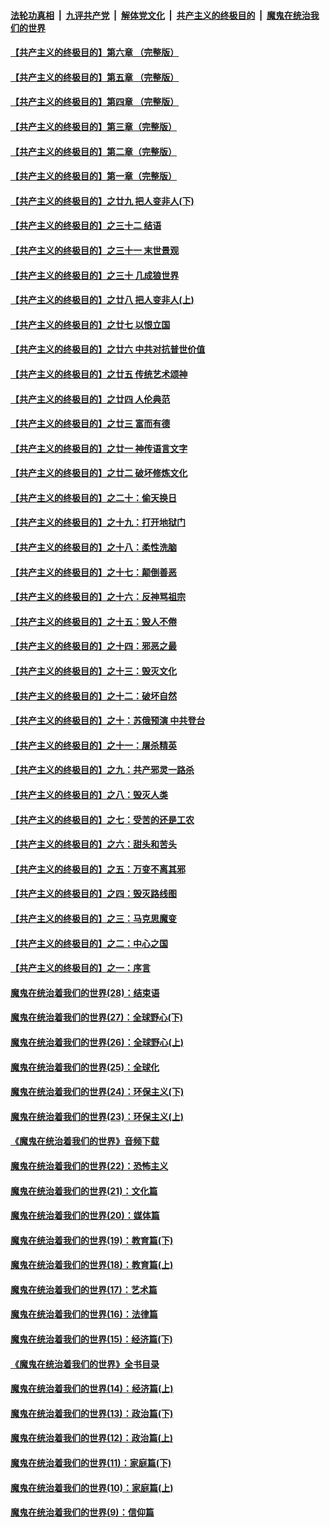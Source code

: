 ####  [法轮功真相](../../../../basic/blob/master/README.md?t=08250326) &nbsp;|&nbsp; [九评共产党](../../../../9ping.md/blob/master/README.md?t=08250326) &nbsp;|&nbsp; [解体党文化](../../../../jtdwh.md/blob/master/README.md?t=08250326)  &nbsp;|&nbsp; [共产主义的终极目的](../../../../gczydzjmd.md/blob/master/README.md?t=08250326) &nbsp;|&nbsp; [魔鬼在统治我们的世界](../../../../mgztzwmdsj.md/blob/master/README.md?t=08250326) 

#### [【共产主义的终极目的】第六章 （完整版）](../pages/nsc422/n11428913.md?t=08250326) 

#### [【共产主义的终极目的】第五章 （完整版）](../pages/nsc422/n11428912.md?t=08250326) 

#### [【共产主义的终极目的】第四章 （完整版）](../pages/nsc422/n11428907.md?t=08250326) 

#### [【共产主义的终极目的】第三章（完整版）](../pages/nsc422/n11428848.md?t=08250326) 

#### [【共产主义的终极目的】第二章（完整版）](../pages/nsc422/n11428831.md?t=08250326) 

#### [【共产主义的终极目的】第一章（完整版）](../pages/nsc422/n11417651.md?t=08250326) 

#### [【共产主义的终极目的】之廿九 把人变非人(下)](../pages/nsc422/n11344140.md?t=08250326) 

#### [【共产主义的终极目的】之三十二 结语](../pages/nsc422/n11360535.md?t=08250326) 

#### [【共产主义的终极目的】之三十一 末世景观](../pages/nsc422/n11351129.md?t=08250326) 

#### [【共产主义的终极目的】之三十 几成狼世界](../pages/nsc422/n11348280.md?t=08250326) 

#### [【共产主义的终极目的】之廿八 把人变非人(上)](../pages/nsc422/n11340492.md?t=08250326) 

#### [【共产主义的终极目的】之廿七 以恨立国](../pages/nsc422/n11336944.md?t=08250326) 

#### [【共产主义的终极目的】之廿六 中共对抗普世价值](../pages/nsc422/n11324785.md?t=08250326) 

#### [【共产主义的终极目的】之廿五 传统艺术颂神](../pages/nsc422/n11296396.md?t=08250326) 

#### [【共产主义的终极目的】之廿四 人伦典范](../pages/nsc422/n11296397.md?t=08250326) 

#### [【共产主义的终极目的】之廿三 富而有德](../pages/nsc422/n11283598.md?t=08250326) 

#### [【共产主义的终极目的】之廿一 神传语言文字](../pages/nsc422/n11263265.md?t=08250326) 

#### [【共产主义的终极目的】之廿二 破坏修炼文化](../pages/nsc422/n11245728.md?t=08250326) 

#### [【共产主义的终极目的】之二十：偷天换日](../pages/nsc422/n11238846.md?t=08250326) 

#### [【共产主义的终极目的】之十九：打开地狱门](../pages/nsc422/n11206376.md?t=08250326) 

#### [【共产主义的终极目的】之十八：柔性洗脑](../pages/nsc422/n11199994.md?t=08250326) 

#### [【共产主义的终极目的】之十七：颠倒善恶](../pages/nsc422/n11179782.md?t=08250326) 

#### [【共产主义的终极目的】之十六：反神骂祖宗](../pages/nsc422/n11166798.md?t=08250326) 

#### [【共产主义的终极目的】之十五：毁人不倦](../pages/nsc422/n11166792.md?t=08250326) 

#### [【共产主义的终极目的】之十四：邪恶之最](../pages/nsc422/n11150249.md?t=08250326) 

#### [【共产主义的终极目的】之十三：毁灭文化](../pages/nsc422/n11135227.md?t=08250326) 

#### [【共产主义的终极目的】之十二：破坏自然](../pages/nsc422/n11135214.md?t=08250326) 

#### [【共产主义的终极目的】之十：苏俄预演 中共登台](../pages/nsc422/n11118424.md?t=08250326) 

#### [【共产主义的终极目的】之十一：屠杀精英](../pages/nsc422/n11118442.md?t=08250326) 

#### [【共产主义的终极目的】之九：共产邪灵一路杀](../pages/nsc422/n11114139.md?t=08250326) 

#### [【共产主义的终极目的】之八：毁灭人类](../pages/nsc422/n11108503.md?t=08250326) 

#### [【共产主义的终极目的】之七：受苦的还是工农](../pages/nsc422/n11101809.md?t=08250326) 

#### [【共产主义的终极目的】之六：甜头和苦头](../pages/nsc422/n11096971.md?t=08250326) 

#### [【共产主义的终极目的】之五：万变不离其邪](../pages/nsc422/n11091285.md?t=08250326) 

#### [【共产主义的终极目的】之四：毁灭路线图](../pages/nsc422/n11086284.md?t=08250326) 

#### [【共产主义的终极目的】之三：马克思魔变](../pages/nsc422/n11061941.md?t=08250326) 

#### [【共产主义的终极目的】之二：中心之国](../pages/nsc422/n11047728.md?t=08250326) 

#### [【共产主义的终极目的】之一：序言](../pages/nsc422/n11086077.md?t=08250326) 

#### [魔鬼在统治着我们的世界(28)：结束语](../pages/nsc422/n10936246.md?t=08250326) 

#### [魔鬼在统治着我们的世界(27)：全球野心(下)](../pages/nsc422/n10928319.md?t=08250326) 

#### [魔鬼在统治着我们的世界(26)：全球野心(上)](../pages/nsc422/n10900318.md?t=08250326) 

#### [魔鬼在统治着我们的世界(25)：全球化](../pages/nsc422/n10788205.md?t=08250326) 

#### [魔鬼在统治着我们的世界(24)：环保主义(下)](../pages/nsc422/n10695307.md?t=08250326) 

#### [魔鬼在统治着我们的世界(23)：环保主义(上)](../pages/nsc422/n10688613.md?t=08250326) 

#### [《魔鬼在统治着我们的世界》音频下载](../pages/nsc422/n10635553.md?t=08250326) 

#### [魔鬼在统治着我们的世界(22)：恐怖主义](../pages/nsc422/n10614727.md?t=08250326) 

#### [魔鬼在统治着我们的世界(21)：文化篇](../pages/nsc422/n10597706.md?t=08250326) 

#### [魔鬼在统治着我们的世界(20)：媒体篇](../pages/nsc422/n10586579.md?t=08250326) 

#### [魔鬼在统治着我们的世界(19)：教育篇(下)](../pages/nsc422/n10564808.md?t=08250326) 

#### [魔鬼在统治着我们的世界(18)：教育篇(上)](../pages/nsc422/n10526970.md?t=08250326) 

#### [魔鬼在统治着我们的世界(17)：艺术篇](../pages/nsc422/n10499093.md?t=08250326) 

#### [魔鬼在统治着我们的世界(16)：法律篇](../pages/nsc422/n10485969.md?t=08250326) 

#### [魔鬼在统治着我们的世界(15)：经济篇(下)](../pages/nsc422/n10469975.md?t=08250326) 

#### [《魔鬼在统治着我们的世界》全书目录](../pages/nsc422/n10464261.md?t=08250326) 

#### [魔鬼在统治着我们的世界(14)：经济篇(上)](../pages/nsc422/n10457370.md?t=08250326) 

#### [魔鬼在统治着我们的世界(13)：政治篇(下)](../pages/nsc422/n10448270.md?t=08250326) 

#### [魔鬼在统治着我们的世界(12)：政治篇(上)](../pages/nsc422/n10444576.md?t=08250326) 

#### [魔鬼在统治着我们的世界(11)：家庭篇(下)](../pages/nsc422/n10440961.md?t=08250326) 

#### [魔鬼在统治着我们的世界(10)：家庭篇(上)](../pages/nsc422/n10435448.md?t=08250326) 

#### [魔鬼在统治着我们的世界(9)：信仰篇](../pages/nsc422/n10432159.md?t=08250326) 

